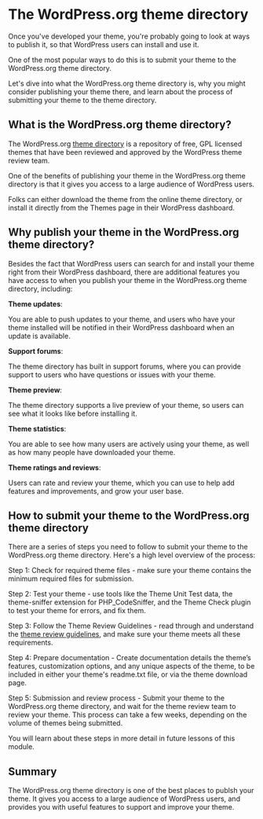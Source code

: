 # The WordPress.org theme directory

Once you've developed your theme, you're probably going to look at ways to publish it, so that WordPress users can install and use it.

One of the most popular ways to do this is to submit your theme to the WordPress.org theme directory. 

Let's dive into what the WordPress.org theme directory is, why you might consider publishing your theme there, and learn about the process of submitting your theme to the theme directory.

## What is the WordPress.org theme directory?

The WordPress.org [theme directory](https://wordpress.org/themes/) is a repository of free, GPL licensed themes that have been reviewed and approved by the WordPress theme review team.

One of the benefits of publishing your theme in the WordPress.org theme directory is that it gives you access to a large audience of WordPress users.

Folks can either download the theme from the online theme directory, or install it directly from the Themes page in their WordPress dashboard.

## Why publish your theme in the WordPress.org theme directory?

Besides the fact that WordPress users can search for and install your theme right from their WordPress dashboard, there are additional features you have access to when you publish your theme in the WordPress.org theme directory, including:

**Theme updates**: 

You are able to push updates to your theme, and users who have your theme installed will be notified in their WordPress dashboard when an update is available.

**Support forums**: 

The theme directory has built in support forums, where you can provide support to users who have questions or issues with your theme.

**Theme preview**: 

The theme directory supports a live preview of your theme, so users can see what it looks like before installing it.

**Theme statistics**: 

You are able to see how many users are actively using your theme, as well as how many people have downloaded your theme.

**Theme ratings and reviews**: 

Users can rate and review your theme, which you can use to help add features and improvements, and grow your user base.

## How to submit your theme to the WordPress.org theme directory

There are a series of steps you need to follow to submit your theme to the WordPress.org theme directory. Here's a high level overview of the process:

Step 1: Check for required theme files - make sure your theme contains the minimum required files for submission.

Step 2: Test your theme - use tools like the Theme Unit Test data, the theme-sniffer extension for PHP_CodeSniffer, and the Theme Check plugin to test your theme for errors, and fix them.

Step 3: Follow the Theme Review Guidelines - read through and understand the [theme review guidelines](https://make.wordpress.org/themes/handbook/review/required/), and make sure your theme meets all these requirements.

Step 4: Prepare documentation - Create documentation details the theme’s features, customization options, and any unique aspects of the theme, to be included in either your theme's readme.txt file, or via the theme download page.

Step 5: Submission and review process - Submit your theme to the WordPress.org theme directory, and wait for the theme review team to review your theme. This process can take a few weeks, depending on the volume of themes being submitted.

You will learn about these steps in more detail in future lessons of this module.

## Summary

The WordPress.org theme directory is one of the best places to publsh your theme. It gives you access to a large audience of WordPress users, and provides you with useful features to support and improve your theme.